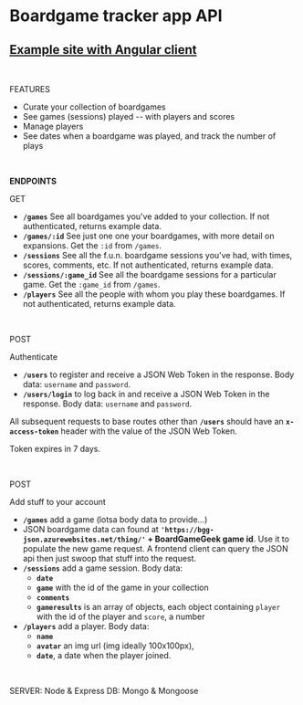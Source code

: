 # Boardgame tracker app API

## [Example site with Angular client](https://botch-app.herokuapp.com/)

<br>

FEATURES

* Curate your collection of boardgames
* See games (sessions) played -- with players and scores
* Manage players
* See dates when a boardgame was played, and track the number of plays

<br>

**ENDPOINTS**

GET

* **`/games`** See all boardgames you've added to your collection. If not authenticated, returns example data.
* **`/games/:id`** See just one one your boardgames, with more detail on expansions. Get the `:id` from `/games`.
* **`/sessions`** See all the f.u.n. boardgame sessions you've had, with times, scores, comments, etc. If not authenticated, returns example data.
* **`/sessions/:game_id`** See all the boardgame sessions for a particular game. Get the `:game_id` from `/games`. 
* **`/players`** See all the people with whom you play these boardgames. If not authenticated, returns example data.

<br>

POST

Authenticate

* **`/users`** to register and receive a JSON Web Token in the response. Body data: `username` and `password`.
* **`/users/login`** to log back in and receive a JSON Web Token in the response. Body data: `username` and `password`.

All subsequent requests to base routes other than **`/users`** should have an **`x-access-token`** header with the value of the JSON Web Token.

Token expires in 7 days.

<br>

POST

Add stuff to your account

* **`/games`** add a game (lotsa body data to provide...)
* JSON boardgame data can found at **`'https://bgg-json.azurewebsites.net/thing/'` + BoardGameGeek game id**. Use it to populate the new game request. A frontend client can query the JSON api then just swoop that stuff into the request.
* **`/sessions`** add a game session. Body data: 
  * **`date`** 
  * **`game`** with the id of the game in your collection
  * **`comments`** 
  * **`gameresults`** is an array of objects, each object containing `player` with the id of the player and `score`, a number
* **`/players`** add a player. Body data: 
  * **`name`** 
  * **`avatar`** an img url (img ideally 100x100px), 
  * **`date`**, a date when the player joined.

<br>


SERVER: Node & Express
DB: Mongo & Mongoose

